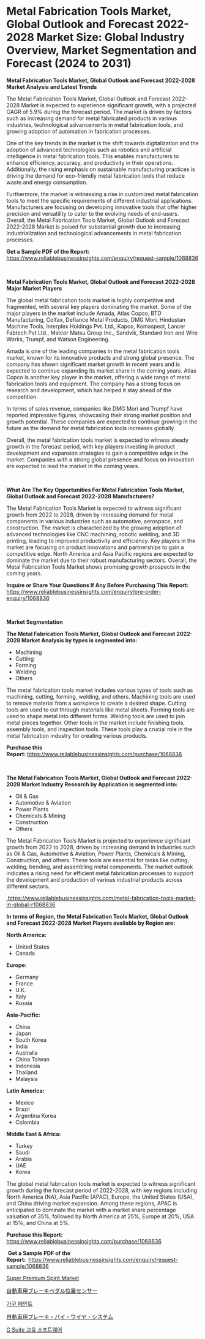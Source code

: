 <p><h1>Metal Fabrication Tools Market, Global Outlook and Forecast 2022-2028 Market Size: Global Industry Overview, Market Segmentation and Forecast (2024 to 2031)</h1></p><p><strong>Metal Fabrication Tools Market, Global Outlook and Forecast 2022-2028 Market Analysis and Latest Trends</strong></p>
<p><p>The Metal Fabrication Tools Market, Global Outlook and Forecast 2022-2028 Market is expected to experience significant growth, with a projected CAGR of 5.9% during the forecast period. The market is driven by factors such as increasing demand for metal fabricated products in various industries, technological advancements in metal fabrication tools, and growing adoption of automation in fabrication processes. </p><p>One of the key trends in the market is the shift towards digitalization and the adoption of advanced technologies such as robotics and artificial intelligence in metal fabrication tools. This enables manufacturers to enhance efficiency, accuracy, and productivity in their operations. Additionally, the rising emphasis on sustainable manufacturing practices is driving the demand for eco-friendly metal fabrication tools that reduce waste and energy consumption.</p><p>Furthermore, the market is witnessing a rise in customized metal fabrication tools to meet the specific requirements of different industrial applications. Manufacturers are focusing on developing innovative tools that offer higher precision and versatility to cater to the evolving needs of end-users. Overall, the Metal Fabrication Tools Market, Global Outlook and Forecast 2022-2028 Market is poised for substantial growth due to increasing industrialization and technological advancements in metal fabrication processes.</p></p>
<p><strong>Get a Sample PDF of the Report:&nbsp;</strong> <a href="https://www.reliablebusinessinsights.com/enquiry/request-sample/1068836">https://www.reliablebusinessinsights.com/enquiry/request-sample/1068836</a></p>
<p>&nbsp;</p>
<p><strong>Metal Fabrication Tools Market, Global Outlook and Forecast 2022-2028 Major Market Players</strong></p>
<p><p>The global metal fabrication tools market is highly competitive and fragmented, with several key players dominating the market. Some of the major players in the market include Amada, Atlas Copco, BTD Manufacturing, Colfax, Defiance Metal Products, DMG Mori, Hindustan Machine Tools, Interplex Holdings Pvt. Ltd., Kapco, Komaspect, Lancer Fabtech Pvt Ltd., Matcor Matsu Group Inc., Sandvik, Standard Iron and Wire Works, Trumpf, and Watson Engineering.</p><p>Amada is one of the leading companies in the metal fabrication tools market, known for its innovative products and strong global presence. The company has shown significant market growth in recent years and is expected to continue expanding its market share in the coming years. Atlas Copco is another key player in the market, offering a wide range of metal fabrication tools and equipment. The company has a strong focus on research and development, which has helped it stay ahead of the competition.</p><p>In terms of sales revenue, companies like DMG Mori and Trumpf have reported impressive figures, showcasing their strong market position and growth potential. These companies are expected to continue growing in the future as the demand for metal fabrication tools increases globally.</p><p>Overall, the metal fabrication tools market is expected to witness steady growth in the forecast period, with key players investing in product development and expansion strategies to gain a competitive edge in the market. Companies with a strong global presence and focus on innovation are expected to lead the market in the coming years.</p></p>
<p>&nbsp;</p>
<p><strong>What Are The Key Opportunities For Metal Fabrication Tools Market, Global Outlook and Forecast 2022-2028 Manufacturers?</strong></p>
<p><p>The Metal Fabrication Tools Market is expected to witness significant growth from 2022 to 2028, driven by increasing demand for metal components in various industries such as automotive, aerospace, and construction. The market is characterized by the growing adoption of advanced technologies like CNC machining, robotic welding, and 3D printing, leading to improved productivity and efficiency. Key players in the market are focusing on product innovations and partnerships to gain a competitive edge. North America and Asia Pacific regions are expected to dominate the market due to their robust manufacturing sectors. Overall, the Metal Fabrication Tools Market shows promising growth prospects in the coming years.</p></p>
<p><strong>Inquire or Share Your Questions If Any Before Purchasing This Report:</strong> <a href="https://www.reliablebusinessinsights.com/enquiry/pre-order-enquiry/1068836">https://www.reliablebusinessinsights.com/enquiry/pre-order-enquiry/1068836</a></p>
<p>&nbsp;</p>
<p><strong>Market Segmentation</strong></p>
<p><strong>The Metal Fabrication Tools Market, Global Outlook and Forecast 2022-2028 Market Analysis by types is segmented into:</strong></p>
<p><ul><li>Machining</li><li>Cutting</li><li>Forming</li><li>Welding</li><li>Others</li></ul></p>
<p><p>The metal fabrication tools market includes various types of tools such as machining, cutting, forming, welding, and others. Machining tools are used to remove material from a workpiece to create a desired shape. Cutting tools are used to cut through materials like metal sheets. Forming tools are used to shape metal into different forms. Welding tools are used to join metal pieces together. Other tools in the market include finishing tools, assembly tools, and inspection tools. These tools play a crucial role in the metal fabrication industry for creating various products.</p></p>
<p><strong>Purchase this Report:&nbsp;</strong><a href="https://www.reliablebusinessinsights.com/purchase/1068836">https://www.reliablebusinessinsights.com/purchase/1068836</a></p>
<p>&nbsp;</p>
<p><strong>The Metal Fabrication Tools Market, Global Outlook and Forecast 2022-2028 Market Industry Research by Application is segmented into:</strong></p>
<p><ul><li>Oil & Gas</li><li>Automotive & Aviation</li><li>Power Plants</li><li>Chemicals & Mining</li><li>Construction</li><li>Others</li></ul></p>
<p><p>The Metal Fabrication Tools Market is projected to experience significant growth from 2022 to 2028, driven by increasing demand in industries such as Oil & Gas, Automotive & Aviation, Power Plants, Chemicals & Mining, Construction, and others. These tools are essential for tasks like cutting, welding, bending, and assembling metal components. The market outlook indicates a rising need for efficient metal fabrication processes to support the development and production of various industrial products across different sectors.</p></p>
<p><a href="https://www.reliablebusinessinsights.com/metal-fabrication-tools-market-in-global-r1068836">&nbsp;https://www.reliablebusinessinsights.com/metal-fabrication-tools-market-in-global-r1068836</a></p>
<p><strong>In terms of Region, the Metal Fabrication Tools Market, Global Outlook and Forecast 2022-2028 Market Players available by Region are:</strong></p>
<p>
    <p> <strong> North America: </strong>
        <ul>
            <li>United States</li>
            <li>Canada</li>
        </ul>
        </p> 
    <p> <strong> Europe: </strong>
        <ul>
            <li>Germany</li>
            <li>France</li>
            <li>U.K.</li>
            <li>Italy</li>
            <li>Russia</li>
        </ul>
        </p> 
    <p> <strong> Asia-Pacific: </strong>
        <ul>
            <li>China</li>
            <li>Japan</li>
            <li>South Korea</li>
            <li>India</li>
            <li>Australia</li>
            <li>China Taiwan</li>
            <li>Indonesia</li>
            <li>Thailand</li>
            <li>Malaysia</li>
        </ul>
        </p> 
    <p> <strong> Latin America: </strong>
        <ul>
            <li>Mexico</li>
            <li>Brazil</li>
            <li>Argentina Korea</li>
            <li>Colombia</li>
        </ul>
        </p> 
    <p> <strong> Middle East & Africa: </strong>
        <ul>
            <li>Turkey</li>
            <li>Saudi</li>
            <li>Arabia</li>
            <li>UAE</li>
            <li>Korea</li>
        </ul>
    </p>
    </p>
<p><p>The global metal fabrication tools market is expected to witness significant growth during the forecast period of 2022-2028, with key regions including North America (NA), Asia Pacific (APAC), Europe, the United States (USA), and China driving market expansion. Among these regions, APAC is anticipated to dominate the market with a market share percentage valuation of 35%, followed by North America at 25%, Europe at 20%, USA at 15%, and China at 5%.</p></p>
<p><strong>Purchase this Report: </strong><a href="https://www.reliablebusinessinsights.com/purchase/1068836">https://www.reliablebusinessinsights.com/purchase/1068836</a></p>
<p>&nbsp;<strong>Get a Sample PDF of the Report:&nbsp;&nbsp;</strong><a href="https://www.reliablebusinessinsights.com/enquiry/request-sample/1068836">https://www.reliablebusinessinsights.com/enquiry/request-sample/1068836</a></p>
<p><strong></strong></p>
<p><p><a href="https://issuu.com/reportprime-2/docs/super-premium-spirit-market-size-2030.pptx">Super Premium Spirit Market</a></p><p><a href="https://github.com/dzy793153605/Market-Research-Report-List-2/blob/main/500219885559.md">自動車用ブレーキペダル位置センサー</a></p><p><a href="https://github.com/vseigx30c9a1j/Market-Research-Report-List-2/blob/main/108185979210.md">가구 페인트</a></p><p><a href="https://github.com/EthanMorar2011/Market-Research-Report-List-1/blob/main/556101485560.md">自動車用ブレーキ・バイ・ワイヤ・システム</a></p><p><a href="https://github.com/WilburKihn5676/Market-Research-Report-List-1/blob/main/483856779211.md">G Suite 교육 소프트웨어</a></p></p>